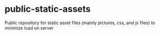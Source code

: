 # public-static-assets
Public repository for static asset files (mainly pictures, css, and js files) to minimize load on server
